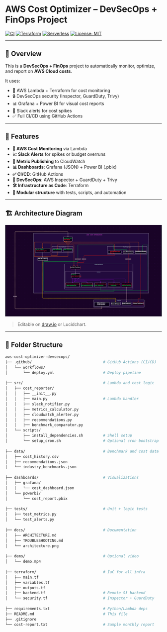 # AWS Cost Optimizer – DevSecOps + FinOps Project

[![CI](https://github.com/nachiket-kumar/AWS-Cost-Optimization/actions/workflows/deploy.yml/badge.svg)](https://github.com/nachiket-kumar/AWS-Cost-Optimization/actions)
[![Terraform](https://img.shields.io/badge/IaC-Terraform-5C4EE5.svg?logo=terraform)](https://terraform.io)
[![Serverless](https://img.shields.io/badge/Runtime-AWS%20Lambda-orange.svg?logo=aws-lambda)](https://aws.amazon.com/lambda/)
[![License: MIT](https://img.shields.io/badge/License-MIT-blue.svg)](LICENSE)

---

## 🧠 Overview

This is a **DevSecOps + FinOps** project to automatically monitor, optimize, and report on **AWS Cloud costs**.

It uses:
- 🧮 AWS Lambda + Terraform for cost monitoring
- 🔒 DevSecOps security (Inspector, GuardDuty, Trivy)
- 📊 Grafana + Power BI for visual cost reports
- 💬 Slack alerts for cost spikes
- ✅ Full CI/CD using GitHub Actions

---

## 🚀 Features

- **💸 AWS Cost Monitoring** via Lambda
- **📈 Slack Alerts** for spikes or budget overruns
- **🧮 Metric Publishing** to CloudWatch
- **📊 Dashboards**: Grafana (JSON) + Power BI (.pbix)
- **✅ CI/CD**: GitHub Actions
- **🔐 DevSecOps**: AWS Inspector + GuardDuty + Trivy
- **🛠️ Infrastructure as Code**: Terraform
- **📁 Modular structure** with tests, scripts, and automation

---

## 🏗️ Architecture Diagram

![Architecture](docs/architecture.png)

> Editable on [draw.io](https://draw.io) or Lucidchart.

---

## 📁 Folder Structure

```bash
aws-cost-optimizer-devsecops/
├── .github/                                # GitHub Actions (CI/CD)
│   └── workflows/
│       └── deploy.yml                      # Deploy pipeline

├── src/                                    # Lambda and cost logic
│   ├── cost_reporter/
│   │   ├── __init__.py
│   │   ├── main.py                         # Lambda handler
│   │   ├── slack_notifier.py
│   │   ├── metrics_calculator.py
│   │   ├── cloudwatch_alerter.py
│   │   ├── recommendations.py
│   │   ├── benchmark_comparator.py
│   └── scripts/
│       ├── install_dependencies.sh         # Shell setup
│       └── setup_cron.sh                   # Optional cron bootstrap

├── data/                                   # Benchmark and cost data
│   ├── cost_history.csv
│   ├── recommendations.json
│   └── industry_benchmarks.json

├── dashboards/                             # Visualizations
│   ├── grafana/
│   │   └── cost_dashboard.json
│   └── powerbi/
│       └── cost_report.pbix

├── tests/                                  # Unit + logic tests
│   ├── test_metrics.py
│   └── test_alerts.py

├── docs/                                   # Documentation
│   ├── ARCHITECTURE.md
│   ├── TROUBLESHOOTING.md
│   └── architecture.png

├── demo/                                   # Optional video
│   └── demo.mp4

├── terraform/                              # IaC for all infra
│   ├── main.tf
│   ├── variables.tf
│   ├── outputs.tf
│   ├── backend.tf                          # Remote S3 backend
│   └── security.tf                         # Inspector + GuardDuty

├── requirements.txt                        # Python/Lambda deps
├── README.md                               # This file
├── .gitignore
└── cost-report.txt                         # Sample monthly report
